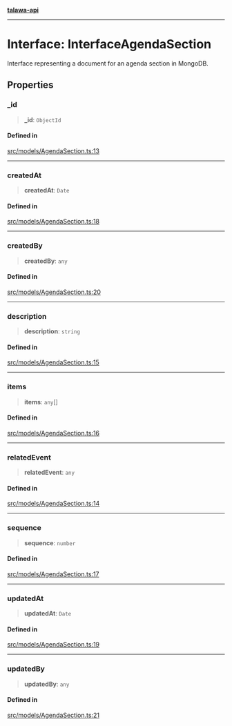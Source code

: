 [**talawa-api**](../../../README.md)

***

# Interface: InterfaceAgendaSection

Interface representing a document for an agenda section in MongoDB.

## Properties

### \_id

> **\_id**: `ObjectId`

#### Defined in

[src/models/AgendaSection.ts:13](https://github.com/Suyash878/talawa-api/blob/e4413cec641a837926071678fed3c7f67234e31e/src/models/AgendaSection.ts#L13)

***

### createdAt

> **createdAt**: `Date`

#### Defined in

[src/models/AgendaSection.ts:18](https://github.com/Suyash878/talawa-api/blob/e4413cec641a837926071678fed3c7f67234e31e/src/models/AgendaSection.ts#L18)

***

### createdBy

> **createdBy**: `any`

#### Defined in

[src/models/AgendaSection.ts:20](https://github.com/Suyash878/talawa-api/blob/e4413cec641a837926071678fed3c7f67234e31e/src/models/AgendaSection.ts#L20)

***

### description

> **description**: `string`

#### Defined in

[src/models/AgendaSection.ts:15](https://github.com/Suyash878/talawa-api/blob/e4413cec641a837926071678fed3c7f67234e31e/src/models/AgendaSection.ts#L15)

***

### items

> **items**: `any`[]

#### Defined in

[src/models/AgendaSection.ts:16](https://github.com/Suyash878/talawa-api/blob/e4413cec641a837926071678fed3c7f67234e31e/src/models/AgendaSection.ts#L16)

***

### relatedEvent

> **relatedEvent**: `any`

#### Defined in

[src/models/AgendaSection.ts:14](https://github.com/Suyash878/talawa-api/blob/e4413cec641a837926071678fed3c7f67234e31e/src/models/AgendaSection.ts#L14)

***

### sequence

> **sequence**: `number`

#### Defined in

[src/models/AgendaSection.ts:17](https://github.com/Suyash878/talawa-api/blob/e4413cec641a837926071678fed3c7f67234e31e/src/models/AgendaSection.ts#L17)

***

### updatedAt

> **updatedAt**: `Date`

#### Defined in

[src/models/AgendaSection.ts:19](https://github.com/Suyash878/talawa-api/blob/e4413cec641a837926071678fed3c7f67234e31e/src/models/AgendaSection.ts#L19)

***

### updatedBy

> **updatedBy**: `any`

#### Defined in

[src/models/AgendaSection.ts:21](https://github.com/Suyash878/talawa-api/blob/e4413cec641a837926071678fed3c7f67234e31e/src/models/AgendaSection.ts#L21)
